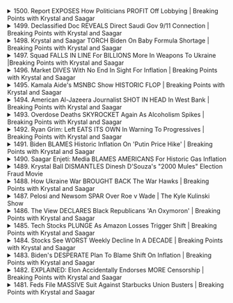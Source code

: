 <details>
<summary>1500. Report EXPOSES How Politicians PROFIT Off Lobbying | Breaking Points with Krystal and Saagar</summary><br>

<a href="https://www.youtube.com/watch?v=LRNg_UhsGrc" target="_blank">
    <img src="https://img.youtube.com/vi/LRNg_UhsGrc/maxresdefault.jpg" 
        alt="[Youtube]" width="200">
</a>

# Report EXPOSES How Politicians PROFIT Off Lobbying | Breaking Points with Krystal and Saagar


</details>

<details>
<summary>1499. Declassified Doc REVEALS Direct Saudi Gov 9/11 Connection | Breaking Points with Krystal and Saagar</summary><br>

<a href="https://www.youtube.com/watch?v=7dJyUE5uANg" target="_blank">
    <img src="https://img.youtube.com/vi/7dJyUE5uANg/maxresdefault.jpg" 
        alt="[Youtube]" width="200">
</a>

# Declassified Doc REVEALS Direct Saudi Gov 9/11 Connection | Breaking Points with Krystal and Saagar


</details>

<details>
<summary>1498. Krystal and Saagar TORCH Biden On Baby Formula Shortage | Breaking Points with Krystal and Saagar</summary><br>

<a href="https://www.youtube.com/watch?v=PpM8n2l3eNA" target="_blank">
    <img src="https://img.youtube.com/vi/PpM8n2l3eNA/maxresdefault.jpg" 
        alt="[Youtube]" width="200">
</a>

# Krystal and Saagar TORCH Biden On Baby Formula Shortage | Breaking Points with Krystal and Saagar


</details>

<details>
<summary>1497. Squad FALLS IN LINE For BILLIONS More In Weapons To Ukraine |Breaking Points with Krystal and Saagar</summary><br>

<a href="https://www.youtube.com/watch?v=zRntKy7Z-J8" target="_blank">
    <img src="https://img.youtube.com/vi/zRntKy7Z-J8/maxresdefault.jpg" 
        alt="[Youtube]" width="200">
</a>

# Squad FALLS IN LINE For BILLIONS More In Weapons To Ukraine |Breaking Points with Krystal and Saagar


</details>

<details>
<summary>1496. Market DIVES With No End In Sight For Inflation | Breaking Points with Krystal and Saagar</summary><br>

<a href="https://www.youtube.com/watch?v=dQJAuzCA8P0" target="_blank">
    <img src="https://img.youtube.com/vi/dQJAuzCA8P0/maxresdefault.jpg" 
        alt="[Youtube]" width="200">
</a>

# Market DIVES With No End In Sight For Inflation | Breaking Points with Krystal and Saagar


</details>

<details>
<summary>1495. Kamala Aide's MSNBC Show HISTORIC FLOP | Breaking Points with Krystal and Saagar</summary><br>

<a href="https://www.youtube.com/watch?v=rx9pjAu12nw" target="_blank">
    <img src="https://img.youtube.com/vi/rx9pjAu12nw/maxresdefault.jpg" 
        alt="[Youtube]" width="200">
</a>

# Kamala Aide's MSNBC Show HISTORIC FLOP | Breaking Points with Krystal and Saagar


</details>

<details>
<summary>1494. American Al-Jazeera Journalist SHOT IN HEAD In West Bank | Breaking Points with Krystal and Saagar</summary><br>

<a href="https://www.youtube.com/watch?v=WegFzHw5iDU" target="_blank">
    <img src="https://img.youtube.com/vi/WegFzHw5iDU/maxresdefault.jpg" 
        alt="[Youtube]" width="200">
</a>

# American Al-Jazeera Journalist SHOT IN HEAD In West Bank | Breaking Points with Krystal and Saagar


</details>

<details>
<summary>1493. Overdose Deaths SKYROCKET Again As Alcoholism Spikes | Breaking Points with Krystal and Saagar</summary><br>

<a href="https://www.youtube.com/watch?v=gRaZ66JSyP8" target="_blank">
    <img src="https://img.youtube.com/vi/gRaZ66JSyP8/maxresdefault.jpg" 
        alt="[Youtube]" width="200">
</a>

# Overdose Deaths SKYROCKET Again As Alcoholism Spikes | Breaking Points with Krystal and Saagar


</details>

<details>
<summary>1492. Ryan Grim: Left EATS ITS OWN In Warning To Progressives | Breaking Points with Krystal and Saagar</summary><br>

<a href="https://www.youtube.com/watch?v=bk43_rP5EHU" target="_blank">
    <img src="https://img.youtube.com/vi/bk43_rP5EHU/maxresdefault.jpg" 
        alt="[Youtube]" width="200">
</a>

# Ryan Grim: Left EATS ITS OWN In Warning To Progressives | Breaking Points with Krystal and Saagar


</details>

<details>
<summary>1491. Biden BLAMES Historic Inflation On 'Putin Price Hike' | Breaking Points with Krystal and Saagar</summary><br>

<a href="https://www.youtube.com/watch?v=n8jCBcUGLdY" target="_blank">
    <img src="https://img.youtube.com/vi/n8jCBcUGLdY/maxresdefault.jpg" 
        alt="[Youtube]" width="200">
</a>

# Biden BLAMES Historic Inflation On 'Putin Price Hike' | Breaking Points with Krystal and Saagar


</details>

<details>
<summary>1490. Saagar Enjeti: Media BLAMES AMERICANS For Historic Gas Inflation</summary><br>

<a href="https://www.youtube.com/watch?v=5qmXc0PxWHY" target="_blank">
    <img src="https://img.youtube.com/vi/5qmXc0PxWHY/maxresdefault.jpg" 
        alt="[Youtube]" width="200">
</a>

# Saagar Enjeti: Media BLAMES AMERICANS For Historic Gas Inflation


</details>

<details>
<summary>1489. Krystal Ball DISMANTLES Dinesh D'Souza's "2000 Mules" Election Fraud Movie</summary><br>

<a href="https://www.youtube.com/watch?v=3z1GcQla3qQ" target="_blank">
    <img src="https://img.youtube.com/vi/3z1GcQla3qQ/maxresdefault.jpg" 
        alt="[Youtube]" width="200">
</a>

# Krystal Ball DISMANTLES Dinesh D'Souza's "2000 Mules" Election Fraud Movie


</details>

<details>
<summary>1488. How Ukraine War BROUGHT BACK The War Hawks | Breaking Points with Krystal and Saagar</summary><br>

<a href="https://www.youtube.com/watch?v=uzMxwWYgQ0Y" target="_blank">
    <img src="https://img.youtube.com/vi/uzMxwWYgQ0Y/maxresdefault.jpg" 
        alt="[Youtube]" width="200">
</a>

# How Ukraine War BROUGHT BACK The War Hawks | Breaking Points with Krystal and Saagar


</details>

<details>
<summary>1487. Pelosi and Newsom SPAR Over Roe v Wade | The Kyle Kulinski Show</summary><br>

<a href="https://www.youtube.com/watch?v=J9brfsWH8ls" target="_blank">
    <img src="https://img.youtube.com/vi/J9brfsWH8ls/maxresdefault.jpg" 
        alt="[Youtube]" width="200">
</a>

# Pelosi and Newsom SPAR Over Roe v Wade | The Kyle Kulinski Show


</details>

<details>
<summary>1486. The View DECLARES Black Republicans 'An Oxymoron' | Breaking Points with Krystal and Saagar</summary><br>

<a href="https://www.youtube.com/watch?v=fLWvJjArT3c" target="_blank">
    <img src="https://img.youtube.com/vi/fLWvJjArT3c/maxresdefault.jpg" 
        alt="[Youtube]" width="200">
</a>

# The View DECLARES Black Republicans 'An Oxymoron' | Breaking Points with Krystal and Saagar


</details>

<details>
<summary>1485. Tech Stocks PLUNGE As Amazon Losses Trigger Shift | Breaking Points with Krystal and Saagar</summary><br>

<a href="https://www.youtube.com/watch?v=twtujTgW7e0" target="_blank">
    <img src="https://img.youtube.com/vi/twtujTgW7e0/maxresdefault.jpg" 
        alt="[Youtube]" width="200">
</a>

# Tech Stocks PLUNGE As Amazon Losses Trigger Shift | Breaking Points with Krystal and Saagar


</details>

<details>
<summary>1484. Stocks See WORST Weekly Decline In A DECADE | Breaking Points with Krystal and Saagar</summary><br>

<a href="https://www.youtube.com/watch?v=a1b-uwUtVBs" target="_blank">
    <img src="https://img.youtube.com/vi/a1b-uwUtVBs/maxresdefault.jpg" 
        alt="[Youtube]" width="200">
</a>

# Stocks See WORST Weekly Decline In A DECADE | Breaking Points with Krystal and Saagar


</details>

<details>
<summary>1483. Biden's DESPERATE Plan To Blame Shift On Inflation | Breaking Points with Krystal and Saagar</summary><br>

<a href="https://www.youtube.com/watch?v=MoY6Luiq5mM" target="_blank">
    <img src="https://img.youtube.com/vi/MoY6Luiq5mM/maxresdefault.jpg" 
        alt="[Youtube]" width="200">
</a>

# Biden's DESPERATE Plan To Blame Shift On Inflation | Breaking Points with Krystal and Saagar


</details>

<details>
<summary>1482. EXPLAINED: Elon Accidentally Endorses MORE Censorship | Breaking Points with Krystal and Saagar</summary><br>

<a href="https://www.youtube.com/watch?v=PTeThnkc6Qk" target="_blank">
    <img src="https://img.youtube.com/vi/PTeThnkc6Qk/maxresdefault.jpg" 
        alt="[Youtube]" width="200">
</a>

# EXPLAINED: Elon Accidentally Endorses MORE Censorship | Breaking Points with Krystal and Saagar


</details>

<details>
<summary>1481. Feds File MASSIVE Suit Against Starbucks Union Busters | Breaking Points with Krystal and Saagar</summary><br>

<a href="https://www.youtube.com/watch?v=F4Bk_OpZheM" target="_blank">
    <img src="https://img.youtube.com/vi/F4Bk_OpZheM/maxresdefault.jpg" 
        alt="[Youtube]" width="200">
</a>

# Feds File MASSIVE Suit Against Starbucks Union Busters | Breaking Points with Krystal and Saagar


</details>

